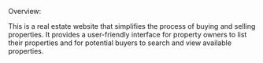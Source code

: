 Overview:

This is a real estate website that simplifies the process of buying and selling properties. It provides a user-friendly interface for property owners to list their properties and for potential buyers to search and view available properties.
